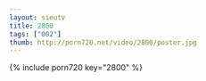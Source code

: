 ```yaml
--- 
layout: sieutv
title: 2800
tags: ["002"]
thumb: http://porn720.net/video/2800/poster.jpg
---
```

{% include porn720 key="2800" %} 
